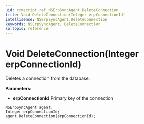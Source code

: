 ```yaml
---
uid: crmscript_ref_NSErpSyncAgent_DeleteConnection
title: Void DeleteConnection(Integer erpConnectionId)
intellisense: NSErpSyncAgent.DeleteConnection
keywords: NSErpSyncAgent, DeleteConnection
so.topic: reference
---
```


# Void DeleteConnection(Integer erpConnectionId)

Deletes a connection from the database.

**Parameters:**
 - **erpConnectionId** Primary key of the connection

```crmscript
NSErpSyncAgent agent;
Integer erpConnectionId;
agent.DeleteConnection(erpConnectionId);
```

